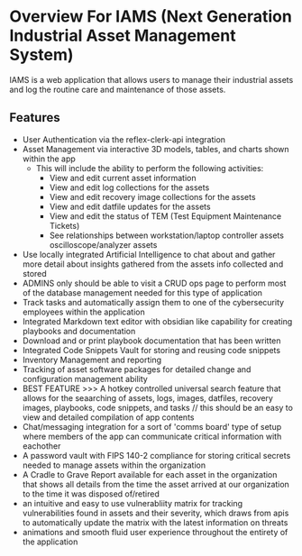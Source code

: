 # Overview For IAMS (Next Generation Industrial Asset Management System)

IAMS is a web application that allows users to manage their industrial assets and log the routine care and maintenance of those assets.

## Features

- User Authentication via the reflex-clerk-api integration
- Asset Management via interactive 3D models, tables, and charts shown within the app
    - This will include the ability to perform the following activities:
        - View and edit current asset information
        - View and edit log collections for the assets
        - View and edit recovery image collections for the assets
        - View and edit datfile updates for the assets
        - View and edit the status of TEM (Test Equipment Maintenance Tickets)
        - See relationships between workstation/laptop controller assets oscilloscope/analyzer assets
- Use locally integrated Artificial Intelligence to chat about and     gather more detail about insights gathered from the assets info collected and stored 
- ADMINS only should be able to visit a CRUD ops page to perform most of the database management needed for this type of application
- Track tasks and automatically assign them to one of the cybersecurity employees within the application 
- Integrated Markdown text editor with obsidian like capability for creating playbooks and documentation 
- Download and or print playbook documentation that has been written
- Integrated Code Snippets Vault for storing and reusing code snippets 
- Inventory Management and reporting
- Tracking of asset software packages for detailed change and configuration management ability 
- BEST FEATURE >>> A hotkey controlled universal search feature that allows for the seaarching of assets, logs, images, datfiles, recovery images, playbooks, code snippets, and tasks // this should be an easy to view and detailed compilation of app contents 
- Chat/messaging integration for a sort of 'comms board' type of setup where members of the app can communicate critical information with eachother
- A password vault with FIPS 140-2 compliance for storing critical secrets needed to manage assets within the organization
- A Cradle to Grave Report available for each asset in the organization that shows all details from the time the asset arrived at our organization to the time it was disposed of/retired 
- an intuitive and easy to use vulnerabliity matrix for tracking vulnerabilities found in assets and their severity, which draws from apis to automatically update the matrix with the latest information on threats 
- animations and smooth fluid user experience throughout the entirety of the application 
